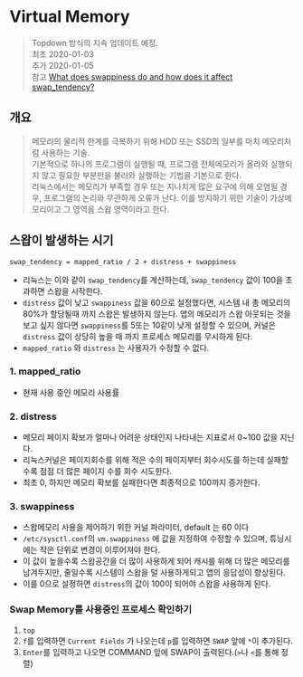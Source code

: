 # Virtual Memory

> Topdown 방식의 지속 업데이트 예정.  
> 최초 2020-01-03  
> 추가 2020-01-05  
> 참고 [What does swappiness do and how does it affect swap_tendency?](https://access.redhat.com/solutions/103833)

## 개요

> 메모리의 물리적 한계를 극복하기 위해 HDD 또는 SSD의 일부를 마치 메모리처럼 사용하는 기술.  
> 기본적으로 하나의 프로그램이 실행될 때, 프로그램 전체메모리가 올라와 실행되지 않고 필요한 부분만을 불러와 실행하는 기법을 기본으로 한다.  
> 리눅스에서는 메모리가 부족할 경우 또는 지나치게 많은 요구에 의해 오염될 경우, 프로그램의 논리와 무관하게 오류가 난다. 이를 방지하기 위한 기술이 가상메모리이고 그 영역을 스왑 영역이라고 한다.

## 스왑이 발생하는 시기

`swap_tendency = mapped_ratio / 2 + distress + swappiness`

- 리눅스는 이와 같이 `swap_tendency`를 계산하는데, `swap_tendency` 값이 100을 초과하면 스왑을 시작한다.
- `distress` 값이 낮고 `swappiness` 값을 60으로 설정했다면, 시스템 내 총 메모리의 80%가 할당될때 까지 스왑은 발생하지 않는다. 앱의 메모리가 스왑 아웃되는 것을 보고 싶지 않다면 `swappiness`를 5또는 10같이 낮게 설정할 수 있으며, 커널은 `distress` 값이 상당히 높을 때 까지 프로세스 메모리를 무시하게 된다.
- `mapped_ratio` 와 `distress` 는 사용자가 수정할 수 없다.

### 1. mapped_ratio

- 현재 사용 중인 메모리 사용률

### 2. distress

- 메모리 페이지 확보가 얼마나 어려운 상태인지 나타내는 지표로서 0~100 값을 지닌다.
- 리눅스커널은 페이지회수를 위해 적은 수의 페이지부터 회수시도를 하는데 실패할수록 점점 더 많은 페이지 수를 회수 시도한다.
- 최초 0, 하지만 메모리 확보를 실패한다면 최종적으로 100까지 증가한다.

### 3. swappiness

- 스왑메모리 사용을 제어하기 위한 커널 파라미터, default 는 60 이다
- `/etc/sysctl.conf`의 `vm.swappiness` 에 값을 지정하여 수정할 수 있으며, 튜닝시에는 작은 단위로 변경이 이루어져야 한다.
- 이 값이 높을수록 스왑공간을 더 많이 사용하게 되어 캐시를 위해 더 많은 메모리를 남겨두지만, 줄일수록 시스템이 스왑을 덜 사용하게되고 앱의 응답성이 향상된다.
- 이를 0으로 설정하면 `distress`의 값이 100이 되어야 스왑을 사용하게 된다.

### Swap Memory를 사용중인 프로세스 확인하기

1. `top`
2. `f`를 입력하면 `Current Fields` 가 나오는데 `p`를 입력하면 `SWAP` 앞에 `*`이 추가된다.
3. `Enter`를 입력하고 나오면 COMMAND 앞에 SWAP이 출력된다.(`>`나 `<`를 통해 정렬)
